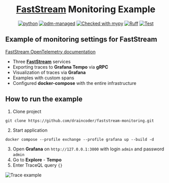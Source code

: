 <div align="center">

# [FastStream](https://github.com/airtai/faststream) Monitoring Example

[![python](https://img.shields.io/badge/python-3.12-blue)](https://www.python.org/)
[![pdm-managed](https://img.shields.io/badge/pdm-managed-blueviolet)](https://pdm-project.org)
[![Checked with mypy](https://www.mypy-lang.org/static/mypy_badge.svg)](https://mypy-lang.org/)
[![Ruff](https://img.shields.io/endpoint?url=https://raw.githubusercontent.com/astral-sh/ruff/main/assets/badge/v2.json)](https://github.com/astral-sh/ruff)
[![Test](https://github.com/draincoder/pyproject/actions/workflows/ci.yaml/badge.svg)](https://github.com/draincoder/pyproject/actions/workflows/ci.yaml)

</div>

## Example of monitoring settings for FastStream

[FastStream OpenTelemetry documentation](https://faststream.airt.ai/latest/getting-started/opentelemetry/)

* Three [**FastStream**](https://github.com/airtai/faststream) services
* Exporting traces to **Grafana Tempo** via **gRPC**
* Visualization of traces via **Grafana**
* Examples with custom spans
* Configured **docker-compose** with the entire infrastructure

## How to run the example

1. Clone project
```shell
git clone https://github.com/draincoder/faststream-monitoring.git
```
2. Start application
```shell
docker compose --profile exchange --profile grafana up --build -d
```
3. Open **Grafana** on `http://127.0.0.1:3000` with login `admin` and password `admin`
4. Go to **Explore** - **Tempo**
5. Enter TraceQL query `{}`

![Trace example](https://imgur.com/EziQgpy.png)
